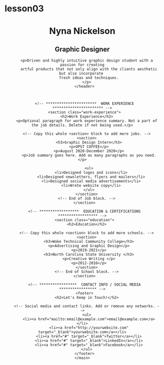 # lesson03
<!DOCTYPE html>
<html lang="en">
  <head>
    <link href="lesson03start.css" rel= "stylesheet">
    <meta charset="UTF-8">
    <meta name="viewport" content="width=device-width, initial-scale=1.0">
    <title>Add a relevant page title</title>
  </head>
  <body>
    <main>
      <!-- ***********************  ABOUT / PROFILE  *********************** -->
      <header>
        <h1>Nyna Nickelson</h1>
        <h2 class="gd">Graphic Designer</h2>

        <p>Driven and highly intuitive graphic design student with a passion for creating
          artful products that not only align with the clients aesthetic but also incorporate 
          fresh ideas and techniques.
        </p>
      </header>



      <!-- ***********************  WORK EXPERIENCE  *********************** -->
      <section class="work-experience">
        <h2>Work Experience</h2>
        <p>Optional paragraph for work experience summary. Not a part of the job details. Delete if not being used.</p>

        <!-- Copy this whole <section> block to add more jobs. -->
        <section>
          <h3>Graphic Design Intern</h3>
          <p>OPST COFFEE</p>
          <p>August 2020-December 2020</p>
          <p>Job summary goes here. Add as many paragraphs as you need.</p>
          
          <ul>
            <li>Designed logos and icons</li>
            <li>Designed newsletters, flyers and mailers</li>
            <li>Designed social media advertisements</li>
            <li>Wrote website copy</li>
          </ul>
        </section>
        <!-- End of Job block. -->
      </section>

      <!-- ******************  EDUCATION & CERTIFICATIONS ****************** -->
      <section class="education">
        <h2>Education</h2>

        <!-- Copy this whole <section> block to add more schools. -->
        <section>
          <h3>Wake Technical Community College</h3>
          <p>Advertising and Graphic Design</p>
          <p>2019-2021</p>
          <h3>North Carolina State University </h3>
          <p>Creative Writing </p>
          <p>2012-2016</p>
        </section>
        <!-- End of School block. -->
      </section>

      <!-- *****************  CONTACT INFO / SOCIAL MEDIA  ***************** -->
      <footer>
        <h2>Let's Keep in Touch!</h2>

        <!-- Social media and contact links. Add or remove any networks. -->
        <ul>
          <li><a href="mailto:email@example.com">email@example.com</a></li>
          <li><a href="http://yourwebsite.com" target="_blank">yourwebsite.com</a></li>
          <li><a href="#" target="_blank">Twitter</a></li>
          <li><a href="#" target="_blank">LinkedIn</a></li>
          <li><a href="#" target="_blank">Facebook</a></li>
        </ul>
      </footer>
    </main>
  </body>
</html>
